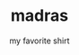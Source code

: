 ---
title: madras
subtitle: my favorite shirt
layout: post
design: raphael.js
version: 1.0.0
featured: true
image: madras.png
customJS:
- lib: raphael
- file: madras.js
description: >
  My favorite shirt, a polo ralph lauren madras button-down, algorithmically illustrated with moiré weave and line variation simulating the warp and weft of threads in less perfect machines
---